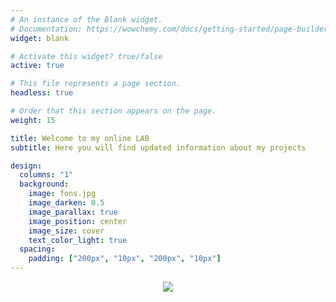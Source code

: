 ```yaml
---
# An instance of the Blank widget.
# Documentation: https://wowchemy.com/docs/getting-started/page-builder/
widget: blank

# Activate this widget? true/false
active: true

# This file represents a page section.
headless: true

# Order that this section appears on the page.
weight: 15

title: Welcome to my online LAB
subtitle: Here you will find updated information about my projects

design:
  columns: "1"
  background:
    image: fons.jpg
    image_darken: 0.5
    image_parallax: true
    image_position: center
    image_size: cover
    text_color_light: true
  spacing:
    padding: ["200px", "10px", "200px", "10px"]
---
```

<center>

![](logo.svg)

